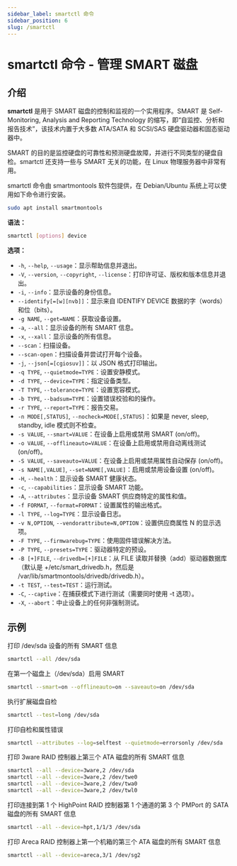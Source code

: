 ```yaml
---
sidebar_label: smartctl 命令
sidebar_position: 6
slug: /smartctl
---
```


# smartctl 命令 - 管理 SMART 磁盘



## 介绍

**smartctl** 是用于 SMART 磁盘的控制和监视的一个实用程序。SMART 是 Self-Monitoring, Analysis and Reporting Technology 的缩写，即“自监控、分析和报告技术”，该技术内置于大多数 ATA/SATA 和 SCSI/SAS 硬盘驱动器和固态驱动器中。

SMART 的目的是监控硬盘的可靠性和预测硬盘故障，并进行不同类型的硬盘自检。smartctl 还支持一些与 SMART 无关的功能，在 Linux 物理服务器中非常有用。

smartctl 命令由 smartmontools 软件包提供，在 Debian/Ubuntu 系统上可以使用如下命令进行安装。

```bash
sudo apt install smartmontools
```

**语法：**

```bash
smartctl [options] device
```

**选项：**

- `-h`, `--help`, `--usage`：显示帮助信息并退出。
- `-V`, `--version`, `--copyright`, `--license`：打印许可证、版权和版本信息并退出。
- `-i`, `--info`：显示设备的身份信息。
- `--identify[=[w][nvb]]`：显示来自 IDENTIFY DEVICE 数据的字（words）和位（bits）。
- `-g NAME`, `--get=NAME`：获取设备设置。
- `-a`, `--all`：显示设备的所有 SMART 信息。
- `-x`, `--xall`：显示设备的所有信息。
- `--scan`：扫描设备。
- `--scan-open`：扫描设备并尝试打开每个设备。
- `-j`, `--json[=[cgiosuv]]`：以 JSON 格式打印输出。
- `-q TYPE`, `--quietmode=TYPE`：设置安静模式。
- `-d TYPE`, `--device=TYPE`：指定设备类型。
- `-T TYPE`, `--tolerance=TYPE`：设置宽容模式。
- `-b TYPE`, `--badsum=TYPE`：设置错误校验和的操作。
- `-r TYPE`, `--report=TYPE`：报告交易。
- `-n MODE[,STATUS]`, `--nocheck=MODE[,STATUS]`：如果是 never, sleep, standby, idle 模式则不检查。
- `-s VALUE`, `--smart=VALUE`：在设备上启用或禁用 SMART (on/off)。
- `-o VALUE`, `--offlineauto=VALUE`：在设备上启用或禁用自动离线测试 (on/off)。
- `-S VALUE`, `--saveauto=VALUE`：在设备上启用或禁用属性自动保存 (on/off)。
- `-s NAME[,VALUE]`, `--set=NAME[,VALUE]`：启用或禁用设备设置 (on/off)。
- `-H`, `--health`：显示设备 SMART 健康状态。
- `-c`, `--capabilities`：显示设备 SMART 功能。
- `-A`, `--attributes`：显示设备 SMART 供应商特定的属性和值。
- `-f FORMAT`, `--format=FORMAT`：设置属性的输出格式。
- `-l TYPE`, `--log=TYPE`：显示设备日志。
- `-v N,OPTION`, `--vendorattribute=N,OPTION`：设置供应商属性 N 的显示选项。
- `-F TYPE`, `--firmwarebug=TYPE`：使用固件错误解决方法。
- `-P TYPE`, `--presets=TYPE`：驱动器特定的预设。
- `-B [+]FILE`, `--drivedb=[+]FILE`：从 FILE 读取并替换（add）驱动器数据库（默认是 +/etc/smart_drivedb.h，然后是 /var/lib/smartmontools/drivedb/drivedb.h）。
- `-t TEST`, `--test=TEST`：运行测试。
- `-C`, `--captive`：在捕获模式下进行测试（需要同时使用 -t 选项）。
- `-X`, `--abort`：中止设备上的任何非强制测试。



## 示例

打印 /dev/sda 设备的所有 SMART 信息

```bash
smartctl --all /dev/sda
```

在第一个磁盘上（/dev/sda）启用 SMART

```bash
smartctl --smart=on --offlineauto=on --saveauto=on /dev/sda
```

执行扩展磁盘自检

```bash
smartctl --test=long /dev/sda
```

打印自检和属性错误

```bash
smartctl --attributes --log=selftest --quietmode=errorsonly /dev/sda
```

打印 3ware RAID 控制器上第三个 ATA 磁盘的所有 SMART 信息

```bash
smartctl --all --device=3ware,2 /dev/sda
smartctl --all --device=3ware,2 /dev/twe0
smartctl --all --device=3ware,2 /dev/twa0
smartctl --all --device=3ware,2 /dev/twl0
```

打印连接到第 1 个 HighPoint RAID 控制器第 1 个通道的第 3 个 PMPort 的 SATA 磁盘的所有 SMART 信息

```bash
smartctl --all --device=hpt,1/1/3 /dev/sda
```

打印 Areca RAID 控制器上第一个机箱的第三个 ATA 磁盘的所有 SMART 信息

```bash
smartctl --all --device=areca,3/1 /dev/sg2
```



